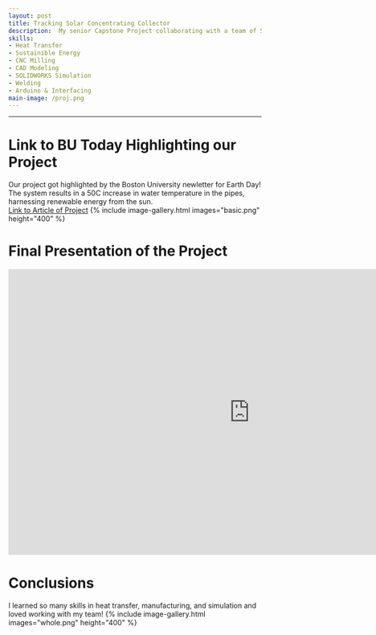 ```yaml
---
layout: post
title: Tracking Solar Concentrating Collector  
description:  My senior Capstone Project collaborating with a team of 5 to design a two-axis tracking system with motors, gears, and a solar reflecting trough to improve energy capture through heating water in a piping system.
skills: 
- Heat Transfer
- Sustainible Energy
- CNC Milling
- CAD Modeling
- SOLIDWORKS Simulation
- Welding
- Arduino & Interfacing
main-image: /proj.png
---
```


---
# Link to BU Today Highlighting our Project
Our project got highlighted by the Boston University newletter for Earth Day! The system results in a 50C increase in water temperature in the pipes, harnessing renewable energy from the sun. <br>
[Link to Article of Project](https://www.bu.edu/articles/2025/engineering-students-built-a-solar-powered-water-heater/)
{% include image-gallery.html images="basic.png" height="400" %}

# Final Presentation of the Project

<iframe src="https://docs.google.com/presentation/d/e/2PACX-1vT5PZySzbIoMZLK6xNzzGJmb2IFAtAMtLcZxeHj8oThe-imRYc-OMcCLwTm1THJYw/pubembed?start=true&loop=true&delayms=3000" frameborder="0" width="960" height="569" allowfullscreen="true" mozallowfullscreen="true" webkitallowfullscreen="true"></iframe>

# Conclusions
I learned so many skills in heat transfer, manufacturing, and simulation and loved working with my team!
{% include image-gallery.html images="whole.png" height="400" %}
